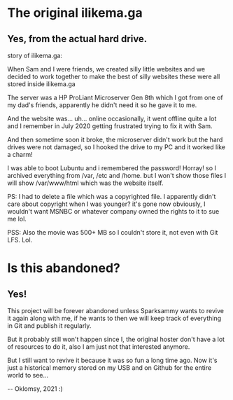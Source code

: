 # The original ilikema.ga
## Yes, from the actual hard drive.

story of ilikema.ga:

When Sam and I were friends, we created silly little websites
and we decided to work together to make the best of silly websites
these were all stored inside ilikema.ga

The server was a HP ProLiant Microserver Gen 8th which I got from one
of my dad's friends, apparently he didn't need it so he gave it to me.

And the website was... uh... online occasionally, it went offline quite a lot
and I remember in July 2020 getting frustrated trying to fix it with Sam.

And then sometime soon it broke, the microserver didn't work but the hard
drives were not damaged, so I hooked the drive to my PC and it worked like a charm!

I was able to boot Lubuntu and i remembered the password! Horray!
so I archived everything from /var, /etc and /home. but I won't show those files
I will show /var/www/html which was the website itself.

PS: I had to delete a file which was a copyrighted file. I apparently didn't care about copyright when I was younger? it's gone now obviously, I wouldn't want MSNBC or whatever company owned the rights to it to sue me lol.

PSS: Also the movie was 500+ MB so I couldn't store it, not even with Git LFS. Lol.

# Is this abandoned?
## Yes!

This project will be forever abandoned unless Sparksammy wants to revive it again along with me, if he wants to then we will keep track of everything in Git and publish it regularly.

But it probably still won't happen since I, the original hoster don't have a lot of resources to do it, also I am just not that interested anymore.

But I still want to revive it because it was so fun a long time ago.
Now it's just a historical memory stored on my USB
and on Github for the entire world to see...

-- Oklomsy, 2021 :)

